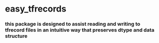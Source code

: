 # easy_tfrecords

### this package is designed to assist reading and writing to tfrecord files in an intuitive way that preserves dtype and data structure
